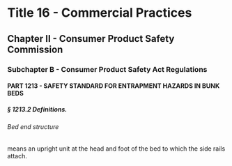 
# Title 16 - Commercial Practices
## Chapter II - Consumer Product Safety Commission
### Subchapter B - Consumer Product Safety Act Regulations
#### PART 1213 - SAFETY STANDARD FOR ENTRAPMENT HAZARDS IN BUNK BEDS
##### § 1213.2 Definitions.
###### Bed end structure

means an upright unit at the head and foot of the bed to which the side rails attach.
